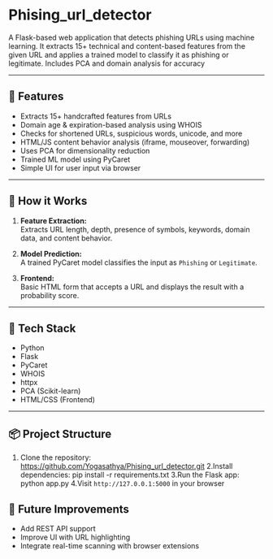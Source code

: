 # Phising_url_detector
A Flask-based web application that detects phishing URLs using machine learning. It extracts 15+ technical and content-based features from the given URL and applies a trained model to classify it as phishing or legitimate. Includes PCA and domain analysis for accuracy

---

## 🚀 Features

- Extracts 15+ handcrafted features from URLs
- Domain age & expiration-based analysis using WHOIS
- Checks for shortened URLs, suspicious words, unicode, and more
- HTML/JS content behavior analysis (iframe, mouseover, forwarding)
- Uses PCA for dimensionality reduction
- Trained ML model using PyCaret
- Simple UI for user input via browser

---

## 🧠 How it Works

1. **Feature Extraction:**  
   Extracts URL length, depth, presence of symbols, keywords, domain data, and content behavior.

2. **Model Prediction:**  
   A trained PyCaret model classifies the input as `Phishing` or `Legitimate`.

3. **Frontend:**  
   Basic HTML form that accepts a URL and displays the result with a probability score.

---

## 🧰 Tech Stack

- Python
- Flask
- PyCaret
- WHOIS
- httpx
- PCA (Scikit-learn)
- HTML/CSS (Frontend)

---

## 📦 Project Structure
1. Clone the repository:
https://github.com/Yogasathya/Phising_url_detector.git
2.Install dependencies:
pip install -r requirements.txt
3.Run the Flask app:
python app.py
4.Visit `http://127.0.0.1:5000` in your browser
## 🧪 Future Improvements

- Add REST API support
- Improve UI with URL highlighting
- Integrate real-time scanning with browser extensions


